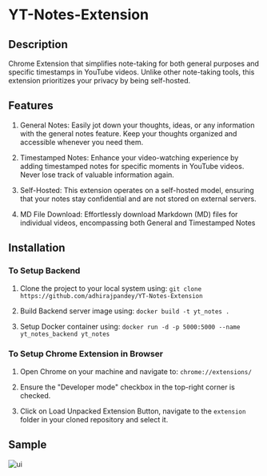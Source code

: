 # YT-Notes-Extension

## Description
Chrome Extension that simplifies note-taking for both general purposes and specific timestamps in YouTube videos. Unlike other note-taking tools, this extension prioritizes your privacy by being self-hosted.

## Features
1. General Notes: Easily jot down your thoughts, ideas, or any information with the general notes feature. Keep your thoughts organized and accessible whenever you need them.

2. Timestamped Notes: Enhance your video-watching experience by adding timestamped notes for specific moments in YouTube videos. Never lose track of valuable information again.

3. Self-Hosted: This extension operates on a self-hosted model, ensuring that your notes stay confidential and are not stored on external servers.

4. MD File Download: Effortlessly download Markdown (MD) files for individual videos, encompassing both General and Timestamped Notes

## Installation

### To Setup Backend
1. Clone the project to your local system using: `git clone https://github.com/adhirajpandey/YT-Notes-Extension`

2. Build Backend server image using: `docker build -t yt_notes .`

3. Setup Docker container using: `docker run -d -p 5000:5000 --name yt_notes_backend yt_notes`

### To Setup Chrome Extension in Browser
1. Open Chrome on your machine and navigate to: `chrome://extensions/`

2. Ensure the "Developer mode" checkbox in the top-right corner is checked.

3. Click on Load Unpacked Extension Button, navigate to the `extension` folder in your cloned repository and select it.

## Sample
![ui](https://github.com/adhirajpandey/YT-Notes-Extension/assets/87516052/adbd29ba-78e0-4002-bc6f-69b3a50e8d2a)



